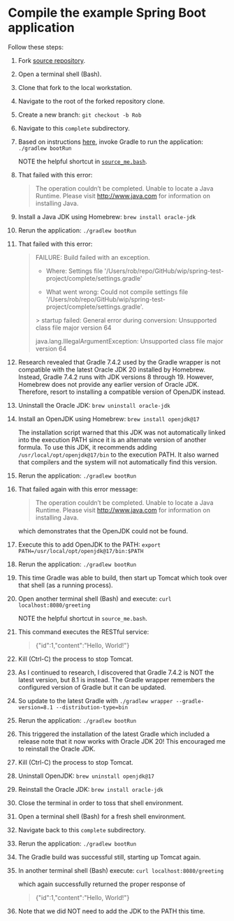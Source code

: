 # Compile the example Spring Boot application
Follow these steps:

1. Fork [source repository](https://github.com/mikee/spring-test-project).
1. Open a terminal shell (Bash).
1. Clone that fork to the local workstation.
1. Navigate to the root of the forked repository clone.
1. Create a new branch: `git checkout -b Rob`
1. Navigate to this `complete` subdirectory.
1. Based on instructions [here](https://spring.io/guides/gs/spring-boot/),
   invoke Gradle to run the application: `./gradlew bootRun`

   NOTE the helpful shortcut in [`source_me.bash`](./source_me.bash).
1. That failed with this error:

    > The operation couldn’t be completed. Unable to locate a Java Runtime.
    > Please visit http://www.java.com for information on installing Java.

1. Install a Java JDK using Homebrew: `brew install oracle-jdk`
1. Rerun the application: `./gradlew bootRun`
1. That failed with this error:

    > FAILURE: Build failed with an exception.
    >
    > * Where:
    > Settings file '/Users/rob/repo/GitHub/wip/spring-test-project/complete/settings.gradle'
    >
    > * What went wrong:
    > Could not compile settings file '/Users/rob/repo/GitHub/wip/spring-test-project/complete/settings.gradle'.
    >
    > \> startup failed:
    >   General error during conversion: Unsupported class file major version 64
    >
    >   java.lang.IllegalArgumentException: Unsupported class file major version 64

1. Research revealed that
   Gradle 7.4.2 used by the Gradle wrapper
   is not compatible with
   the latest Oracle JDK 20 installed by Homebrew.
   Instead, 
   Gradle 7.4.2 runs with
   JDK versions 8 through 19.
   However,
   Homebrew does not provide
   any earlier version of Oracle JDK.
   Therefore,
   resort to installing
   a compatible version of OpenJDK instead.
1. Uninstall the Oracle JDK: `brew uninstall oracle-jdk`
1. Install an OpenJDK using Homebrew: `brew install openjdk@17`

   The installation script
   warned that this JDK
   was not automatically linked into the execution PATH
   since it is an alternate version of another formula.
   To use this JDK, it recommends adding
   `/usr/local/opt/openjdk@17/bin`
   to the execution PATH.
   It also warned that compilers and the system will not automatically find this version.
1. Rerun the application: `./gradlew bootRun`
1. That failed again with this error message:

    > The operation couldn’t be completed. Unable to locate a Java Runtime.
    > Please visit http://www.java.com for information on installing Java.

   which demonstrates that the OpenJDK could not be found.
1. Execute this to add OpenJDK to the PATH:
    `export PATH=/usr/local/opt/openjdk@17/bin:$PATH`
1. Rerun the application: `./gradlew bootRun`
1. This time Gradle was able to build,
   then start up Tomcat
   which took over that shell (as a running process).
1. Open another terminal shell (Bash) and execute: `curl localhost:8080/greeting`

   NOTE the helpful shortcut in `source_me.bash`.
1. This command executes the RESTful service:

    > {"id":1,"content":"Hello, World!"}

1. Kill (Ctrl-C) the process to stop Tomcat.
1. As I continued to research,
   I discovered that
   Gradle 7.4.2 is NOT the latest version,
   but 8.1 is instead.
   The Gradle wrapper
   remembers the configured version of Gradle
   but it can be updated.
1. So update to the latest Gradle with
   `./gradlew wrapper --gradle-version=8.1 --distribution-type=bin`
1. Rerun the application: `./gradlew bootRun`
1. This triggered the installation of the latest Gradle
   which included a release note
   that it now works with Oracle JDK 20!
   This encouraged me to reinstall the Oracle JDK.
1. Kill (Ctrl-C) the process to stop Tomcat.
1. Uninstall OpenJDK: `brew uninstall openjdk@17`
1. Reinstall the Oracle JDK: `brew install oracle-jdk`
1. Close the terminal in order to toss that shell environment.
1. Open a terminal shell (Bash) for a fresh shell environment.
1. Navigate back to this `complete` subdirectory.
1. Rerun the application: `./gradlew bootRun`
1. The Gradle build was successful still, starting up Tomcat again.
1. In another terminal shell (Bash) execute: `curl localhost:8080/greeting`

   which again successfully returned the proper response of

    > {"id":1,"content":"Hello, World!"}

1. Note that we did NOT need to add the JDK to the PATH this time.

